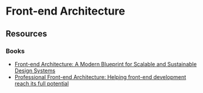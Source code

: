 # Front-end Architecture

## Resources

### Books
- [Front-end Architecture: A Modern Blueprint for Scalable and Sustainable Design Systems](http://fea.pub)
- [Professional Front-end Architecture: Helping front-end development reach its full potential](https://frontend-architecture.com/buy-book/)